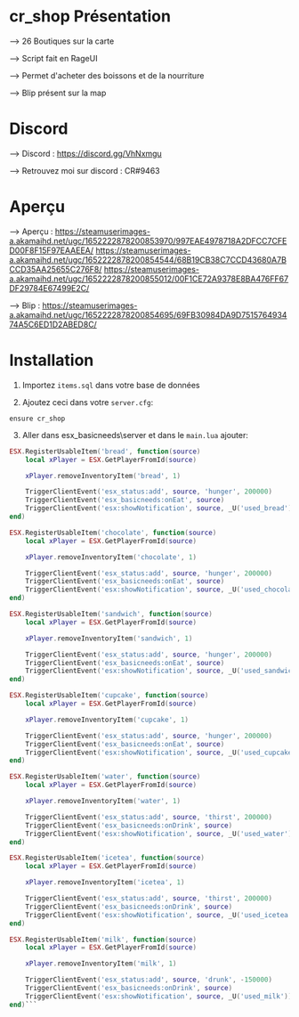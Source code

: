 # cr_shop Présentation

--> 26 Boutiques sur la carte

--> Script fait en RageUI

--> Permet d'acheter des boissons et de la nourriture

--> Blip présent sur la map

# Discord

--> Discord : https://discord.gg/VhNxmgu

--> Retrouvez moi sur discord : CR#9463

# Aperçu

--> Aperçu : https://steamuserimages-a.akamaihd.net/ugc/1652222878200853970/997EAE4978718A2DFCC7CFED00F8F15F97EAAEEA/
https://steamuserimages-a.akamaihd.net/ugc/1652222878200854544/68B19CB38C7CCD43680A7BCCD35AA25655C276F8/
https://steamuserimages-a.akamaihd.net/ugc/1652222878200855012/00F1CE72A9378E8BA476FF67DF29784E67499E2C/

--> Blip : https://steamuserimages-a.akamaihd.net/ugc/1652222878200854695/69FB30984DA9D751576493474A5C6ED1D2ABED8C/


# Installation
1. Importez `items.sql` dans votre base de données

2. Ajoutez ceci dans votre `server.cfg`:

```ensure cr_shop```

3. Aller dans esx_basicneeds\server et dans le `main.lua` ajouter: 

```lua
ESX.RegisterUsableItem('bread', function(source)
    local xPlayer = ESX.GetPlayerFromId(source)

    xPlayer.removeInventoryItem('bread', 1)

    TriggerClientEvent('esx_status:add', source, 'hunger', 200000)
    TriggerClientEvent('esx_basicneeds:onEat', source)
    TriggerClientEvent('esx:showNotification', source, _U('used_bread'))
end)

ESX.RegisterUsableItem('chocolate', function(source)
    local xPlayer = ESX.GetPlayerFromId(source)

    xPlayer.removeInventoryItem('chocolate', 1)

    TriggerClientEvent('esx_status:add', source, 'hunger', 200000)
    TriggerClientEvent('esx_basicneeds:onEat', source)
    TriggerClientEvent('esx:showNotification', source, _U('used_chocolate'))
end)

ESX.RegisterUsableItem('sandwich', function(source)
    local xPlayer = ESX.GetPlayerFromId(source)

    xPlayer.removeInventoryItem('sandwich', 1)

    TriggerClientEvent('esx_status:add', source, 'hunger', 200000)
    TriggerClientEvent('esx_basicneeds:onEat', source)
    TriggerClientEvent('esx:showNotification', source, _U('used_sandwich'))
end)

ESX.RegisterUsableItem('cupcake', function(source)
    local xPlayer = ESX.GetPlayerFromId(source)

    xPlayer.removeInventoryItem('cupcake', 1)

    TriggerClientEvent('esx_status:add', source, 'hunger', 200000)
    TriggerClientEvent('esx_basicneeds:onEat', source)
    TriggerClientEvent('esx:showNotification', source, _U('used_cupcake'))
end)

ESX.RegisterUsableItem('water', function(source)
    local xPlayer = ESX.GetPlayerFromId(source)

    xPlayer.removeInventoryItem('water', 1)

    TriggerClientEvent('esx_status:add', source, 'thirst', 200000)
    TriggerClientEvent('esx_basicneeds:onDrink', source)
    TriggerClientEvent('esx:showNotification', source, _U('used_water'))
end)

ESX.RegisterUsableItem('icetea', function(source)
    local xPlayer = ESX.GetPlayerFromId(source)

    xPlayer.removeInventoryItem('icetea', 1)

    TriggerClientEvent('esx_status:add', source, 'thirst', 200000)
    TriggerClientEvent('esx_basicneeds:onDrink', source)
    TriggerClientEvent('esx:showNotification', source, _U('used_icetea'))
end)

ESX.RegisterUsableItem('milk', function(source)
    local xPlayer = ESX.GetPlayerFromId(source)

    xPlayer.removeInventoryItem('milk', 1)

    TriggerClientEvent('esx_status:add', source, 'drunk', -150000)
    TriggerClientEvent('esx_basicneeds:onDrink', source)
    TriggerClientEvent('esx:showNotification', source, _U('used_milk'))
end)```
